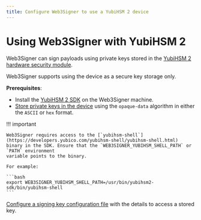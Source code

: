 ```yaml
---
title: Configure Web3Signer to use a YubiHSM 2 device
---
```


# Using Web3Signer with YubiHSM 2

Web3Signer can sign payloads using private keys stored in the [YubiHSM 2 hardware security module].

Web3Signer supports using the device as a secure key storage only.

**Prerequisites**:

* Install the  [YubiHSM 2 SDK] on the Web3Signer machine.
* [Store private keys in the device] using the `opaque-data` algorithm in either the `ASCII` or
    `hex` format.

!!! important

    Web3Signer requires access to the [`yubihsm-shell`](https://developers.yubico.com/yubihsm-shell/yubihsm-shell.html)
    binary in the SDK. Ensure that the `WEB3SIGNER_YUBIHSM_SHELL_PATH` or `PATH` environment
    variable points to the binary.

    For example:

    ```bash
    export WEB3SIGNER_YUBIHSM_SHELL_PATH=/usr/bin/yubihsm2-sdk/bin/yubihsm-shell
    ```

[Configure a signing key configuration file] with the details to access a stored key.

<!-- links -->
[YubiHSM 2 hardware security module]: https://developers.yubico.com/YubiHSM2/
[Store private keys in the device]: https://developers.yubico.com/YubiHSM2/Commands/Put_Opaque.html
[YubiHSM 2 SDK]: https://developers.yubico.com/YubiHSM2/Releases/
[Opaque Data algorithm]: https://developers.yubico.com/YubiHSM2/Concepts/Algorithms.html
[Configure a signing key configuration file]: ../Use-Signing-Keys.md
